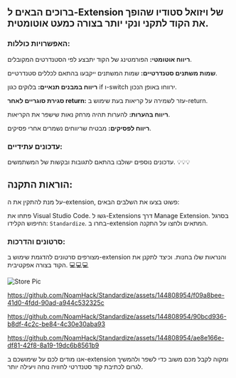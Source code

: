 ## ברוכים הבאים ל-Extension של ויזואל סטודיו שהופך את הקוד לתקני ונקי יותר בצורה כמעט אוטומטית.

### האפשרויות כוללות:

  **ריווח אוטומטי:** הפורמטינג של הקוד יתבצע לפי הסטנדרטים המקובלים.
  
   **שמות משתנים סטנדרטיים:** שמות המשתנים ייקבעו בהתאם לכללים סטנדרטיים.
  
   **ריווח במבנים תנאיים:** בלוקים כגון if ו-switch ירווחו באופן הנכון.
  
   **סגירת סוגריים לאחר return:** עזר לשמירה על קריאות בעת שימוש ב-return.
  
   **ריווח בהערות:** להערות תהיה מרחק נאות שישפר את הקריאות.
  
   **ריווח לפסיקים:** מבטיח שריווחים נשמרים אחרי פסיקים.

### עדכונים עתידיים:

עדכונים נוספים ישולבו בהתאם לתגובות ובקשות של המשתמשים. 💡💡💡

## הוראות התקנה:

על מנת להתקין את ה-extension, פשוט בצעו את השלבים הבאים:

   פתחו את Visual Studio Code.
   גשו ל-Extensions דרך Manage Extension.
   בסרגל החיפוש הקלידו: `Standardize`.
   בחרו ב-extension המתאים ולחצו על התקנה.

### סרטונים והדרכות:

מצורפים סרטונים להדגמת שימוש ב-extension והנראות שלו בחנות. וכיצד לתקנן את הקוד בצורה אפקטיבית. 💻💻💻

![Store Pic](https://github.com/NoamHack/Standardize/assets/144808954/5906df03-97c8-43f6-8b52-e97ece8c7435)

https://github.com/NoamHack/Standardize/assets/144808954/f09a8bee-41d0-4fdd-90ad-a944c532325c

https://github.com/NoamHack/Standardize/assets/144808954/90bcd936-b8df-4c2c-be84-4c30e30aba93

https://github.com/NoamHack/Standardize/assets/144808954/ae8e166e-df81-42f8-8a19-19dc6b8561b9





אנו מודים לכם על שימושכם ב-extension ומקוה לקבל מכם משוב כדי לשפר ולהמשיך לגרום לכתיבת קוד סטנדרטי לחוויה נוחה ויעילה יותר.  

